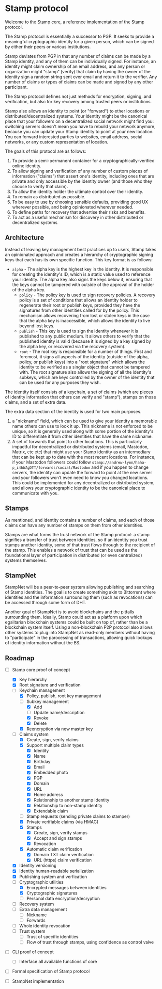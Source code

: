# Stamp protocol

Welcome to the Stamp core, a reference implementation of the Stamp protocol.

The Stamp protocol is essentially a successor to PGP. It seeks to provide
a meaningful cryptographic identity for a given person, which can be signed
by either their peers or various institutions.

Stamp deviates from PGP in that any number of claims can be made by a
Stamp identity, and any of them can be individually signed. For instance, an
identity might claim ownership of an email address, and any person or 
organization might "stamp" (verify) that claim by having the owner of the
identity sign a random string sent over email and return it to the verifier.
Any number of claims or types of claims can be made and signed by any other
participant.

The Stamp protocol defines not just methods for encryption, signing, and
verification, but also for key recovery among trusted peers or institutions.

Stamp also allows an identity to point (or "forward") to other locations or
distributed/decentralized systems. Your identity might be the canonical
place that your followers on a decentralized social network might find you:
switching servers doesn't mean you have to rebuild your network anymore,
because you can update your Stamp identity to point at your new location.
You can forward interested parties to websites, email address, social
networks, or any custom representation of location.

The goals of this protocol are as follows:

1. To provide a semi-permanent container for a cryptographically-verified
online identity.
1. To allow signing and verification of any number of custom pieces of
information ("claims") that assert one's identity, including ones that are
private and only accessible by the identity owner (and those who they choose
to verify that claim).
1. To allow the identity holder the ultimate control over their identity.
1. To remain as distributed as possible.
1. To be easy to use by choosing sensible defaults, providing good UX
wherever possible, and being opinionated wherever needed.
1. To define paths for recovery that advertise their risks and benefits.
1. To act as a useful mechanism for discovery in other distributed or
decentralized systems.

## Architecture

Instead of leaving key management best practices up to users, Stamp takes an
opinionated approach and creates a hierarchy of cryptographic signing keys that
each has its own specific function. This key format is as follows:

- `alpha` - The alpha key is the highest key in the identity. It is responsible
for creating the identity's ID, which is a static value used to reference your
identity. The alpha key also signs the keys below it, ensuring that the keys
cannot be tampered with outside of the approval of the holder of the alpha key.
  - `policy` - The policy key is used to sign recovery policies. A recovery policy
  is a set of conditions that allows an identity holder to regenerate their root
  or publish keys, provided they have the signatures from other identities called
  for by the policy. This mechanism allows recovering from lost or stolen keys in
  the case that the alpha key is inaccessible, which allows the identity to live
  beyond lost keys.
  - `publish` - This key is used to sign the identity whenever it is published to
  any public medium. It allows others to verify that the published identity is
  valid (because it is signed by a key signed by the alpha key, or recovered via
  the recovery system).
  - `root` - The root key is responsible for a number of things. First and foremost,
  it signs all aspects of the identity (outside of the alpha, policy, or publish
  keys) into a "root signature" which allows the identity to be verified as a
  singlar object that cannot be tampered with. The root signature also allows the
  signing of all the identity's subkeys, which are keys controlled by the owner
  of the identity that can be used for any purposes they wish.

The identity itself consists of a keychain, a set of claims (which are pieces of
identity information that others can verify and "stamp"), stamps on those claims,
and a set of extra data.

The extra data section of the identity is used for two main purposes.

1. a "nickname" field, which can be used to give your identity a memorable name
others can use to look it up. This nickname is not enforced to be unique, so it
is generally used along with some portion of the identity's ID to differentiate
it from other identities that have the same nickname.
1. A set of forwards that point to other locations. This is particularly impactful
for decentralized or distributed systems (email, Mastodon, Matrix, etc etc) that
might use your Stamp identity as an intermediary that can be kept up to date
with the most recent locations. For instance, if your Mastodon followers
could follow `stamp://andrew-lyon/haha-p_i4hWAgDTT/forwards/social/Mastodon` and
if you happen to change servers, the identity can update the forward to point at
the new server and your followers won't even need to know you changed locations.
This could be implemented for any decentralized or distributed system, and
allows your cryptographic identity to be the canonical place to communicate with
you.

## Stamps

As mentioned, and identity contains a number of claims, and each of those claims
can have any number of stamps on them from other identities.

Stamps are what forms the trust network of the Stamp protocol: a stamp signifies
a transfer of trust between identities, so if an identity you trust stamps
another identity, some of that trust flows through to the recipient of the stamp.
This enables a network of trust that can be used as the foundational layer of
participation in distributed (or even centralized) systems themselves.

## StampNet

StampNet will be a peer-to-peer system allowing publishing and searching of
Stamp identities. The goal is to create something akin to Bittorrent where
identities and the information surrounding them (such as revocations) can be
accessed through some form of DHT.

Another goal of StampNet is to avoid blockchains and the pitfalls surrounding
them. Ideally, Stamp could act as a platform upon which egalitarian blockchain
systems could be built on top of, rather than be a blockchain system itself.
Using a non-blockchain P2P protocol also allows other systems to plug into
StampNet as read-only members without having to "participate" in the parocessing
of transactions, allowing quick lookups of identity information without the BS.

## Roadmap

- [ ] Stamp core proof of concept
  - [x] Key hierarchy
  - [x] Root signature and verification
  - [ ] Keychain management
    - [x] Policy, publish, root key management
    - [ ] Subkey management
      - [x] Add
      - [ ] Update name/description
      - [x] Revoke
      - [x] Delete
    - [x] Reencryption via new master key
  - [ ] Claims system
    - [x] Create, sign, verify claims
    - [x] Support multiple claim types
      - [x] Identity
      - [x] Name
      - [x] Birthday
      - [x] Email
      - [x] Embedded photo
      - [x] PGP
      - [x] Domain
      - [x] URL
      - [x] Home address
      - [x] Relationship to another stamp identity
      - [x] Relationship to non-stamp identity
      - [x] Extendable claim
    - [ ] Stamp requests (sending private claims to stamper)
    - [x] Private verifiable claims (via HMAC)
    - [x] Stamps
      - [x] Create, sign, verify stamps
      - [x] Accept and sign stamps
      - [x] Revocation
    - [x] Automatic claim verification
      - [x] Domain TXT claim verification
      - [x] URL (https) claim verification
  - [x] Identity versioning
  - [x] Identity human-readable serialization
  - [x] Publishing system and verfication
  - [ ] Cryptographic utilities
    - [x] Encrypted messages between identities
    - [x] Cryptographic signatures
    - [ ] Personal data encryption/decryption
  - [ ] Recovery system
  - [ ] Extra data management
    - [ ] Nickname
    - [ ] Forwards
  - [ ] Whole identity revocation
  - [ ] Trust system
    - [ ] Trust of specific identities
    - [ ] Flow of trust through stamps, using confidence as control valve
- [ ] CLI proof of concept
  - [ ] Interface all available functions of core
- [ ] Formal specification of Stamp protocol
- [ ] StampNet implementation

